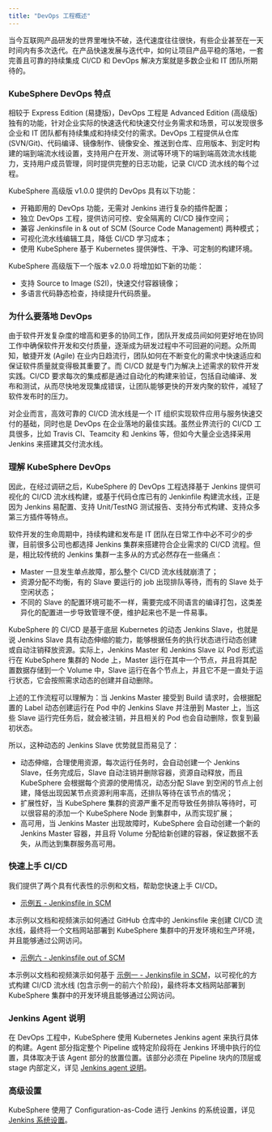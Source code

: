 ```yaml
---
title: "DevOps 工程概述"
---
```


当今互联网产品研发的世界里唯快不破，迭代速度往往很快，有些企业甚至在一天时间内有多次迭代。在产品快速发展与迭代中，如何让项目产品平稳的落地，一套完善且可靠的持续集成 CI/CD 和 DevOps 解决方案就是多数企业和 IT 团队所期待的。

### KubeSphere DevOps 特点

相较于 Express Edition (易捷版)，DevOps 工程是 Advanced Edition (高级版) 独有的功能，针对企业实际的快速迭代和快速交付业务需求和场景，可以发现很多企业和 IT 团队都有持续集成和持续交付的需求。DevOps 工程提供从仓库 (SVN/Git)、代码编译、镜像制作、镜像安全、推送到仓库、应用版本、到定时构建的端到端流水线设置，支持用户在开发、测试等环境下的端到端高效流水线能力，支持用户成员管理，同时提供完整的日志功能，记录 CI/CD 流水线的每个过程。

KubeSphere 高级版 v1.0.0 提供的 DevOps 具有以下功能：

- 开箱即用的 DevOps 功能，无需对 Jenkins 进行复杂的插件配置；
- 独立 DevOps 工程，提供访问可控、安全隔离的 CI/CD 操作空间；
- 兼容 Jenkinsfile in & out of SCM (Source Code Management) 两种模式；
- 可视化流水线编辑工具，降低 CI/CD 学习成本；
- 使用 KubeSphere 基于 Kubernetes 提供弹性、干净、可定制的构建环境。

KubeSphere 高级版下一个版本 v2.0.0 将增加如下新的功能：

- 支持 Source to Image (S2I)，快速交付容器镜像；
- 多语言代码静态检查，持续提升代码质量。

### 为什么要落地 DevOps

由于软件开发复杂度的增高和更多的协同工作，团队开发成员间如何更好地在协同工作中确保软件开发和交付质量，逐渐成为研发过程中不可回避的问题。众所周知，敏捷开发 (Agile) 在业内日趋流行，团队如何在不断变化的需求中快速适应和保证软件质量就变得极其重要了。而 CI/CD 就是专门为解决上述需求的软件开发实践。CI/CD 要求每次的集成都是通过自动化的构建来验证，包括自动编译、发布和测试，从而尽快地发现集成错误，让团队能够更快的开发内聚的软件，减轻了软件发布时的压力。

对企业而言，高效可靠的 CI/CD 流水线是一个 IT 组织实现软件应用与服务快速交付的基础，同时也是 DevOps 在企业落地的最佳实践。虽然业界流行的 CI/CD 工具很多，比如 Travis CI、Teamcity 和 Jenkins 等，但如今大量企业选择采用 Jenkins 来搭建其交付流水线。

### 理解 KubeSphere DevOps

因此，在经过调研之后，KubeSphere 的 DevOps 工程选择基于 Jenkins 提供可视化的 CI/CD 流水线构建，或基于代码仓库已有的 Jenkinfile 构建流水线，正是因为 Jenkins 易配置、支持 Unit/TestNG 测试报告、支持分布式构建、支持众多第三方插件等特点。

软件开发的生命周期中，持续构建和发布是 IT 团队在日常工作中必不可少的步骤，目前很多公司也都选择 Jenkins 集群来搭建符合企业需求的 CI/CD 流程。但是，相比较传统的 Jenkins 集群一主多从的方式必然存在一些痛点：

- Master 一旦发生单点故障，那么整个 CI/CD 流水线就崩溃了；
- 资源分配不均衡，有的 Slave 要运行的 job 出现排队等待，而有的 Slave 处于空闲状态；
- 不同的 Slave 的配置环境可能不一样，需要完成不同语言的编译打包，这类差异化的配置进一步导致管理不便，维护起来也不是一件易事。

KubeSphere 的 CI/CD 是基于底层 Kubernetes 的动态 Jenkins Slave，也就是说 Jenkins Slave 具有动态伸缩的能力，能够根据任务的执行状态进行动态创建或自动注销释放资源。实际上，Jenkins Master 和 Jenkins Slave 以 Pod 形式运行在 KubeSphere 集群的 Node 上，Master 运行在其中一个节点，并且将其配置数据存储到一个 Volume 中，Slave 运行在各个节点上，并且它不是一直处于运行状态，它会按照需求动态的创建并自动删除。

上述的工作流程可以理解为：当 Jenkins Master 接受到 Build 请求时，会根据配置的 Label 动态创建运行在 Pod 中的 Jenkins Slave 并注册到 Master 上，当这些 Slave 运行完任务后，就会被注销，并且相关的 Pod 也会自动删除，恢复到最初状态。

所以，这种动态的 Jenkins Slave 优势就显而易见了：

- 动态伸缩，合理使用资源，每次运行任务时，会自动创建一个 Jenkins Slave，任务完成后，Slave 自动注销并删除容器，资源自动释放，而且 KubeSphere 会根据每个资源的使用情况，动态分配 Slave 到空闲的节点上创建，降低出现因某节点资源利用率高，还排队等待在该节点的情况；
- 扩展性好，当 KubeSphere 集群的资源严重不足而导致任务排队等待时，可以很容易的添加一个 KubeSphere Node 到集群中，从而实现扩展；
- 高可用，当 Jenkins Master 出现故障时，KubeSphere 会自动创建一个新的 Jenkins Master 容器，并且将 Volume 分配给新创建的容器，保证数据不丢失，从而达到集群服务高可用。

### 快速上手 CI/CD

我们提供了两个具有代表性的示例和文档，帮助您快速上手 CI/CD。

- [示例五 - Jenkinsfile in SCM](../../quick-start/jenkinsfile-in-scm)

本示例以文档和视频演示如何通过 GitHub 仓库中的 Jenkinsfile 来创建 CI/CD 流水线，最终将一个文档网站部署到 KubeSphere 集群中的开发环境和生产环境，并且能够通过公网访问。

- [示例六 - Jenkinsfile out of SCM](../../quick-start/jenkinsfile-out-of-scm)

本示例以文档和视频演示如何基于 [示例一 - Jenkinsfile in SCM](../../quick-start/jenkinsfile-in-scm)，以可视化的方式构建 CI/CD 流水线 (包含示例一的前六个阶段)，最终将本文档网站部署到 KubeSphere 集群中的开发环境且能够通过公网访问。

### Jenkins Agent 说明

在 DevOps 工程中，KubeSphere 使用 Kubernetes Jenkins agent 来执行具体的构建。Agent 部分指定整个 Pipeline 或特定阶段将在 Jenkins 环境中执行的位置，具体取决于该 Agent 部分的放置位置。该部分必须在 Pipeline 块内的顶层或 stage 内部定义，详见 [Jenkins agent 说明](../jenkins-agent)。

### 高级设置

KubeSphere 使用了 Configuration-as-Code 进行 Jenkins 的系统设置，详见 [Jenkins 系统设置](../jenkins-setting)。



